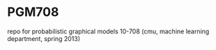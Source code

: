PGM708
======

repo for probabilistic graphical models 10-708 (cmu, machine learning department, spring 2013)
